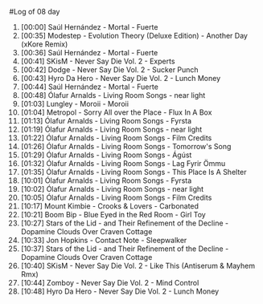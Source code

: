 #Log of 08 day

1. [00:00] Saúl Hernández - Mortal - Fuerte
1. [00:35] Modestep - Evolution Theory (Deluxe Edition) - Another Day (xKore Remix)
1. [00:36] Saúl Hernández - Mortal - Fuerte
1. [00:41] SKisM - Never Say Die Vol. 2 - Experts
1. [00:42] Dodge - Never Say Die Vol. 2 - Sucker Punch
1. [00:43] Hyro Da Hero - Never Say Die Vol. 2 - Lunch Money
1. [00:44] Saúl Hernández - Mortal - Fuerte
1. [00:48] Ólafur Arnalds - Living Room Songs - near light
1. [01:03] Lungley - Moroii - Moroii
1. [01:04] Metropol - Sorry All over the Place - Flux In A Box
1. [01:13] Ólafur Arnalds - Living Room Songs - Fyrsta
1. [01:19] Ólafur Arnalds - Living Room Songs - near light
1. [01:22] Ólafur Arnalds - Living Room Songs - Film Credits
1. [01:26] Ólafur Arnalds - Living Room Songs - Tomorrow's Song
1. [01:29] Ólafur Arnalds - Living Room Songs - Ágúst
1. [01:32] Ólafur Arnalds - Living Room Songs - Lag Fyrir Ömmu
1. [01:35] Ólafur Arnalds - Living Room Songs - This Place Is A Shelter
1. [10:01] Ólafur Arnalds - Living Room Songs - Fyrsta
1. [10:02] Ólafur Arnalds - Living Room Songs - near light
1. [10:05] Ólafur Arnalds - Living Room Songs - Film Credits
1. [10:17] Mount Kimbie - Crooks & Lovers - Carbonated
1. [10:21] Boom Bip - Blue Eyed in the Red Room - Girl Toy
1. [10:27] Stars of the Lid - and Their Refinement of the Decline - Dopamine Clouds Over Craven Cottage
1. [10:33] Jon Hopkins - Contact Note - Sleepwalker
1. [10:37] Stars of the Lid - and Their Refinement of the Decline - Dopamine Clouds Over Craven Cottage
1. [10:40] SKisM - Never Say Die Vol. 2 - Like This (Antiserum & Mayhem Rmx)
1. [10:44] Zomboy - Never Say Die Vol. 2 - Mind Control
1. [10:48] Hyro Da Hero - Never Say Die Vol. 2 - Lunch Money
